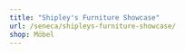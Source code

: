 ```yaml
---
title: "Shipley's Furniture Showcase"
url: /seneca/shipleys-furniture-showcase/
shop: Möbel
---
```

